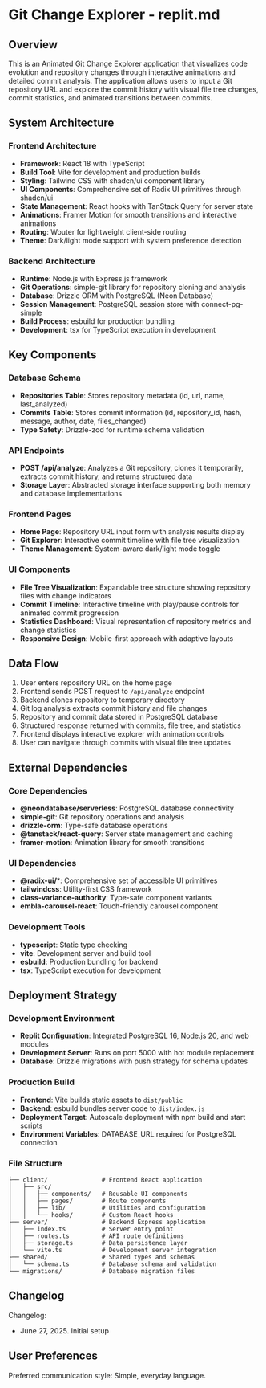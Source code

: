 # Git Change Explorer - replit.md

## Overview

This is an Animated Git Change Explorer application that visualizes code evolution and repository changes through interactive animations and detailed commit analysis. The application allows users to input a Git repository URL and explore the commit history with visual file tree changes, commit statistics, and animated transitions between commits.

## System Architecture

### Frontend Architecture
- **Framework**: React 18 with TypeScript
- **Build Tool**: Vite for development and production builds
- **Styling**: Tailwind CSS with shadcn/ui component library
- **UI Components**: Comprehensive set of Radix UI primitives through shadcn/ui
- **State Management**: React hooks with TanStack Query for server state
- **Animations**: Framer Motion for smooth transitions and interactive animations
- **Routing**: Wouter for lightweight client-side routing
- **Theme**: Dark/light mode support with system preference detection

### Backend Architecture
- **Runtime**: Node.js with Express.js framework
- **Git Operations**: simple-git library for repository cloning and analysis
- **Database**: Drizzle ORM with PostgreSQL (Neon Database)
- **Session Management**: PostgreSQL session store with connect-pg-simple
- **Build Process**: esbuild for production bundling
- **Development**: tsx for TypeScript execution in development

## Key Components

### Database Schema
- **Repositories Table**: Stores repository metadata (id, url, name, last_analyzed)
- **Commits Table**: Stores commit information (id, repository_id, hash, message, author, date, files_changed)
- **Type Safety**: Drizzle-zod for runtime schema validation

### API Endpoints
- **POST /api/analyze**: Analyzes a Git repository, clones it temporarily, extracts commit history, and returns structured data
- **Storage Layer**: Abstracted storage interface supporting both memory and database implementations

### Frontend Pages
- **Home Page**: Repository URL input form with analysis results display
- **Git Explorer**: Interactive commit timeline with file tree visualization
- **Theme Management**: System-aware dark/light mode toggle

### UI Components
- **File Tree Visualization**: Expandable tree structure showing repository files with change indicators
- **Commit Timeline**: Interactive timeline with play/pause controls for animated commit progression
- **Statistics Dashboard**: Visual representation of repository metrics and change statistics
- **Responsive Design**: Mobile-first approach with adaptive layouts

## Data Flow

1. User enters repository URL on the home page
2. Frontend sends POST request to `/api/analyze` endpoint
3. Backend clones repository to temporary directory
4. Git log analysis extracts commit history and file changes
5. Repository and commit data stored in PostgreSQL database
6. Structured response returned with commits, file tree, and statistics
7. Frontend displays interactive explorer with animation controls
8. User can navigate through commits with visual file tree updates

## External Dependencies

### Core Dependencies
- **@neondatabase/serverless**: PostgreSQL database connectivity
- **simple-git**: Git repository operations and analysis
- **drizzle-orm**: Type-safe database operations
- **@tanstack/react-query**: Server state management and caching
- **framer-motion**: Animation library for smooth transitions

### UI Dependencies
- **@radix-ui/***: Comprehensive set of accessible UI primitives
- **tailwindcss**: Utility-first CSS framework
- **class-variance-authority**: Type-safe component variants
- **embla-carousel-react**: Touch-friendly carousel component

### Development Tools
- **typescript**: Static type checking
- **vite**: Development server and build tool
- **esbuild**: Production bundling for backend
- **tsx**: TypeScript execution for development

## Deployment Strategy

### Development Environment
- **Replit Configuration**: Integrated PostgreSQL 16, Node.js 20, and web modules
- **Development Server**: Runs on port 5000 with hot module replacement
- **Database**: Drizzle migrations with push strategy for schema updates

### Production Build
- **Frontend**: Vite builds static assets to `dist/public`
- **Backend**: esbuild bundles server code to `dist/index.js`
- **Deployment Target**: Autoscale deployment with npm build and start scripts
- **Environment Variables**: DATABASE_URL required for PostgreSQL connection

### File Structure
```
├── client/               # Frontend React application
│   ├── src/
│   │   ├── components/   # Reusable UI components
│   │   ├── pages/        # Route components
│   │   ├── lib/          # Utilities and configuration
│   │   └── hooks/        # Custom React hooks
├── server/               # Backend Express application
│   ├── index.ts          # Server entry point
│   ├── routes.ts         # API route definitions
│   ├── storage.ts        # Data persistence layer
│   └── vite.ts           # Development server integration
├── shared/               # Shared types and schemas
│   └── schema.ts         # Database schema and validation
└── migrations/           # Database migration files
```

## Changelog

Changelog:
- June 27, 2025. Initial setup

## User Preferences

Preferred communication style: Simple, everyday language.